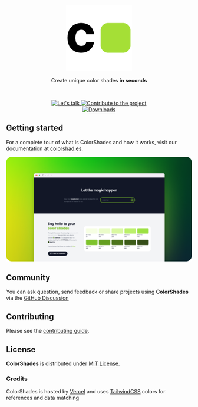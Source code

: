 <p align="center">
    <a href="https://colorshad.es">
        <img src="https://raw.githubusercontent.com/hugovntr/colorshades/master/.github/art/logo.png" alt="ColorShades Logo" height="180">
    </a>
    <p align="center">Create unique color shades <strong>in seconds</strong></p>
</p>
<br />
<p align="center">
    <a aria-label="Let's talk" href="https://twitter.com/@hugovntr">
        <img src="https://img.shields.io/badge/lets%20talk-FFF.svg?style=for-the-badge&labelColor=38BDF8&logo=twitter&logoWidth=20&logoColor=F0F9FF" alt="Let's talk">
    </a>
    <a aria-label="Contribute to the project" href="https://github.com/hugovntr/colorshades/discussions">
        <img src="https://img.shields.io/badge/contribute%20to%20the%20project-0F172A.svg?style=for-the-badge&labelColor=334155&logo=github&logoWidth=20&logoColor=FFF" alt="Contribute to the project">
    </a>
    <br/>
    <a aria-label="Downloads" href="https://www.npmjs.com/package/colorshades">
        <img src="https://img.shields.io/npm/dt/colorshades?style=for-the-badge&labelColor=334155&logo=npm&logoWidth=20" alt="Downloads">
    </a>
</p>

## Getting started

For a complete tour of what is ColorShades and how it works, visit our documentation at [colorshad.es](https://colorshad.es/docs).

[![ColorShades](https://raw.githubusercontent.com/hugovntr/colorshades/master/.github/art/banner.png)](https://colorshad.es)

## Community

You can ask question, send feedback or share projects using **ColorShades** via the [GitHub Discussion](https://github.com/hugovntr/colorshades/discussions)

## Contributing

Please see the [contributing guide](/CONTRIBUTING.md).

## License

**ColorShades** is distributed under [MIT License](/LICENSE.md).

### Credits

ColorShades is hosted by [Vercel](https://vercel.com) and uses [TailwindCSS](https://tailwindcss.com/docs/customizing-colors#color-palette-reference) colors for references and data matching

